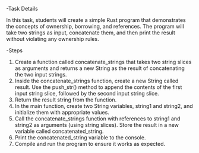 -Task Details

In this task, students will create a simple Rust program that demonstrates the concepts of ownership, borrowing, and references. The program will take two strings as input, concatenate them, and then print the result without violating any ownership rules.

-Steps

1. Create a function called concatenate_strings that takes two string slices as arguments and returns a new String as the result of concatenating the two input strings.
2. Inside the concatenate_strings function, create a new String called result. Use the push_str() method to append the contents of the first input string slice, followed by the second input string slice.
3. Return the result string from the function.
4. In the main function, create two String variables, string1 and string2, and initialize them with appropriate values.
5. Call the concatenate_strings function with references to string1 and string2 as arguments (using string slices). Store the result in a new variable called concatenated_string.
6. Print the concatenated_string variable to the console.
7. Compile and run the program to ensure it works as expected.

